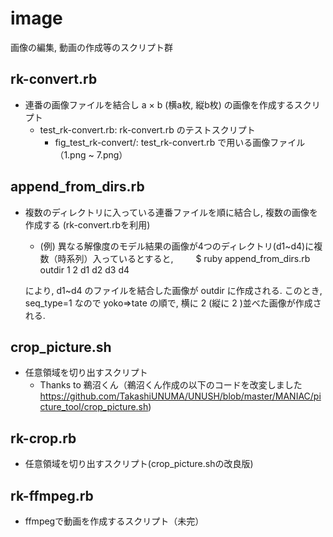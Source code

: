 # image
画像の編集, 動画の作成等のスクリプト群

## rk-convert.rb
* 連番の画像ファイルを結合し a × b  (横a枚, 縦b枚) の画像を作成するスクリプト
  * test_rk-convert.rb: rk-convert.rb のテストスクリプト 
    * fig_test_rk-convert/: test_rk-convert.rb で用いる画像ファイル（1.png ~ 7.png）        

## append_from_dirs.rb
* 複数のディレクトリに入っている連番ファイルを順に結合し, 複数の画像を作成する (rk-convert.rbを利用)
  * (例) 異なる解像度のモデル結果の画像が4つのディレクトリ(d1~d4)に複数（時系列）入っているとすると, 
　　 $ ruby append_from_dirs.rb outdir 1 2 d1 d2 d3 d4
  
  により, d1~d4 のファイルを結合した画像が outdir に作成される. 
  このとき, seq_type=1 なので yoko=>tate の順で, 横に 2 (縦に 2 )並べた画像が作成される.

## crop_picture.sh
* 任意領域を切り出すスクリプト
  * Thanks to 鵜沼くん（鵜沼くん作成の以下のコードを改変しました https://github.com/TakashiUNUMA/UNUSH/blob/master/MANIAC/picture_tool/crop_picture.sh)

## rk-crop.rb
* 任意領域を切り出すスクリプト(crop_picture.shの改良版)

## rk-ffmpeg.rb
* ffmpegで動画を作成するスクリプト（未完）


